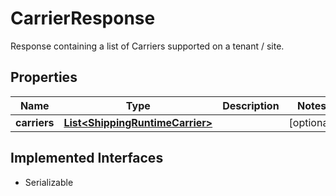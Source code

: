 

# CarrierResponse

Response containing a list of Carriers supported on a tenant / site.

## Properties

| Name | Type | Description | Notes |
|------------ | ------------- | ------------- | -------------|
|**carriers** | [**List&lt;ShippingRuntimeCarrier&gt;**](ShippingRuntimeCarrier.md) |  |  [optional] |


## Implemented Interfaces

* Serializable


